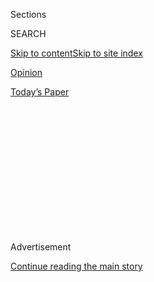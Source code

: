 <div id="app">

<div id="standalone-header">

<div class="interactive-masthead NYTAppHideMasthead css-qz70u6 e1suatyy0">

<div class="section css-ui9rw0 e1suatyy2">

<div class="css-eph4ug er09x8g0">

<div class="css-6n7j50">

</div>

<span class="css-1dv1kvn">Sections</span>

<div class="css-10488qs">

<span class="css-1dv1kvn">SEARCH</span>

</div>

[Skip to content](#site-content)[Skip to site
index](#site-index)

</div>

<div id="masthead-section-label" class="css-1wr3we4 eaxe0e00">

[Opinion](https://www.nytimes3xbfgragh.onion/section/opinion)

</div>

<div class="css-10698na e1huz5gh0">

</div>

</div>

<div id="masthead-bar-one" class="section hasLinks css-15hmgas e1csuq9d3">

<div class="css-uqyvli e1csuq9d0">

</div>

<div class="css-1uqjmks e1csuq9d1">

</div>

<div class="css-9e9ivx">

[](https://myaccount.nytimes3xbfgragh.onion/auth/login?response_type=cookie&client_id=vi)

</div>

<div class="css-1bvtpon e1csuq9d2">

[Today’s
Paper](https://www.nytimes3xbfgragh.onion/section/todayspaper)

</div>

</div>

</div>

<div class="css-1aor85t" style="opacity:0.000000001;z-index:-1;visibility:hidden">

<div class="css-1hqnpie">

<div class="css-epjblv">

<span class="css-17xtcya">[Opinion](/section/opinion)</span><span class="css-x15j1o">|</span><span class="css-fwqvlz">Democratic
Convention: Best and Worst Moments of Night
2</span>

</div>

<div class="css-k008qs">

<div class="css-1iwv8en">

<span class="css-18z7m18"></span>

<div>

</div>

</div>

<span class="css-1n6z4y"></span>

<div class="css-1705lsu">

<div class="css-4xjgmj">

<div class="css-4skfbu" data-role="toolbar" data-aria-label="Social Media Share buttons, Save button, and Comments Panel with current comment count" data-testid="share-tools">

  - 
  - 
  - 
  - 
    
    <div class="css-6n7j50">
    
    </div>

  - 
  - 

</div>

</div>

</div>

</div>

</div>

</div>

<div id="top-wrapper" class="css-1sy8kpn">

<div id="top-slug" class="css-l9onyx">

Advertisement

</div>

[Continue reading the main
story](#after-top)

<div class="ad top-wrapper" style="text-align:center;height:100%;display:block;min-height:250px">

<div id="top" class="place-ad" data-position="top" data-size-key="top">

</div>

</div>

<div id="after-top">

</div>

</div>

<div class="css-11kjks6" data-role="region" data-aria-label="comments panel" tabindex="-1">

<div class="css-1h21wu5">

<div class="css-akb3vb">

<div>

<div class="css-1yip8nf">

## [Comments](#commentsContainer)

[Democratic Convention: Best and Worst Moments of Night 2]()[Skip to
Comments]()

<div class="css-c32q7m">

The comments section is closed. To submit a letter to the editor for
publication, write to <letters@NYTimes.com>.

</div>

</div>

<div class="css-1bxnhxc">

</div>

<div class="css-1yip8nf">

</div>

</div>

</div>

</div>

</div>

</div>

<div id="site-content" data-role="main">

<div class="css-v5btjw etb61u70">

<div class="css-wfjqfi etb61u71">

[Opinion](/section/opinion)

</div>

</div>

# Democratic Convention: Best and Worst Moments of Night 2

<div class="css-1vegfwe interactive-byline-container">

By <span class="css-1baulvz last-byline" itemprop="name">The New York
Times Opinion</span>Aug. 19,
2020

</div>

<div id="interactive-standalone-sharetools" class="css-wkcogx">

<div>

<div class="interactive-sharetools css-9z2bwm" data-role="toolbar" data-aria-label="Social Media Share buttons, Save button, and Comments Panel with current comment count" data-testid="share-tools">

  - 
  - 
  - 
  - 
    
    <div class="css-6n7j50">
    
    </div>

  - *<span class="css-1dtr3u3">1357</span>*

</div>

</div>

</div>

<div id="democratic-convention-best-worst-night-2" class="section interactive-standard interactive-content interactive-size-scoop css-uc81c" data-id="100000007295615">

<div class="css-17ih8de interactive-body">

<div class="g-story g-freebird g-max-limit g-opinion" data-preview-slug="2019-03-10-vi-freebird">

<div id="overall" class="g-container leadviz">

</div>

Welcome to Opinion’s commentary for the second night of the Democratic
National Convention. In this special feature, Times Opinion writers rank
the evening on a scale of 1 to 10: 1 means the night was a disaster for
Democrats; 10 means it could lead to a big polling bump for
Biden-Harris. Here’s what our columnists and contributors thought of the
event, which highlighted the roll call, Alexandria Ocasio-Cortez, Bill
Clinton and Jill Biden.

See rankings from the first night of the Democratic National Convention
[here](https://www.nytimes3xbfgragh.onion/interactive/2020/08/18/opinion/democratic-convention-best-worst.html).

<div>

### Best moment

</div>

<div class="g-image">

![](https://static01.graylady3jvrrxbe.onion/images/2020/08/19/opinion/19scorecard-biden/merlin_175883646_b58587ef-f599-4b9e-9973-8e345882b527-articleLarge.jpg)

<div class="g-caption">

Joe Biden accepted the Democratic nomination via livestream from
Delaware, flanked by family. <span class="g-credit">Brian Snyder/Pool
via AP</span>

</div>

</div>

**Wajahat Ali**   Democrats are making the case that they represent a
majority, with a broad coalition of diverse communities, including
life-long Republicans. Well, they showed it.

**Jamelle Bouie**   The roll call\! I am a sucker for earnest pride in
one’s home and community, and I found it genuinely moving to see
Americans of all colors and backgrounds speak to that pride and to their
faith in this country. It is good stuff\! Also, it should be a reminder
that the United States owes its territories either independence or full
voting rights and representation in Congress.

**Frank Bruni**   Joe Biden saying, with a Roman candle of a smile,
“thank you, thank you, thank you,” when the nomination was finally and
formally his. Gratitude, along with humility, is foreign to Donald
Trump.

**Gail Collins**   Have to admit the virtual roll call was better than
expected. Really thought I’d miss all those delegates howling
commercials for their state from the convention floor. But actually
seeing them on their home turf was nice.

**Michelle Cottle**   This is how nominating roll calls should be
conducted. Rather than focusing on spun-up delegates in daffy hats
jammed into a convention hall, this vote looked outward at America, with
on-site shots from every state and territory, starting from the Edmund
Pettus bridge in Alabama.

**Michelle Goldberg**   In many ways, a virtual convention is a pale
imitation of a real one, but the tour-of-America roll call vote, with
its moving diversity, homespun production values and slightly uncanny
masked tableaus, was a huge improvement over the usual procedure.

**Nicole Hemmer**   The roll call. Over the past several months, many
Americans have barely left their homes, much less their states, so that
tour of the country felt a little like traveling. And it brought some
kitschy fun to a convention woefully short on funny hats.

**Liz Mair**   It was, by far, when Rhode Island used its roll-call vote
to feature a man holding a platter of calamari — a prime-time earned
media ad for “the calamari comeback state.” The video roll call was
genuinely fun and gave a good glimpse of the breadth and depth of
American culture.

**Daniel McCarthy**   The Biden family video humanized him well after
his rather stiff acceptance of the nomination, and Jill Biden’s
follow-up in the classroom was potent.

**Melanye Price**   The delegate roll call. There is no way the
Republican Party can match the Democrats when it comes to reflecting the
diversity of America. Effective and uplifting\!

**Mimi Swartz**   Jill Biden. Gee, it would be nice to have a real first
lady again.

**Héctor Tobar**   The world’s biggest Zoom conference call, i.e., the
around-the-U.S.A. delegate vote. Great landscapes, and a wonderfully
diverse sampling of young Democratic leaders, activists and citizens. It
offered the viewer a real “proud to be an American” moment. Even the Fox
News pundits liked it.

**Peter Wehner**   Not any of the speeches, which were average at best,
but two D.N.C. videos — one about Jill Biden and her relationship with
Joe; the other on the “unlikely friendship” between Biden and John
McCain. Honorable mention to the virtual roll call, which was better and
more interesting than any in the
past.

<div>

### Worst moment

</div>

<div class="g-image">

![](https://static01.graylady3jvrrxbe.onion/images/2020/08/19/opinion/19scorecard-worst2/merlin_175881108_00f2601d-803c-4512-946f-234c5585d548-articleLarge.jpg)

<div class="g-caption">

Senator Chuck Schumer of New York spoke with the Statue of Liberty in
the background. <span class="g-credit">Democratic National Convention,
via Associated Press</span>

</div>

</div>

**Wajahat Ali**   Tom Perez needs to stop trying so hard. As the party
chairman, just come out and say it straight. Bill Clinton delivered, as
he always does, but Democrats have to navigate their future without him
and his scandals. The rising star Alexandria Ocasio-Cortez needed more
than 96 seconds.

**Jamelle Bouie**   I am finding it hard to identify a worst moment that
isn’t just an ideological gripe on my part. (And on that point, the
foreign policy segment wasn’t for me\!) I suppose I would have loved to
hear more from Representative Ocasio-Cortez, who is an extremely
talented political communicator.

**Frank Bruni**   The relay-race keynote speech. This gimmick meant the
remarks had no shape, pacing or heft, and the swiftly changing faces and
backdrops instilled motion sickness: Political bromides met “The Perfect
Storm.” At one point 17 keynoters said, in unison, “That’s a big effing
deal\!” I effing cringed.

**Gail Collins**   Sticking to a five-minute speech must have been hell
for Bill Clinton, and he sounded sorta flat. And John Kerry — oh, wow,
forgot what it was like to stare blankly at a screen when John Kerry was
making an important address.

**Michelle Cottle**   After the roll call, the cameras lingered a bit
too long on Joe and Jill standing around grinning awkwardly as people in
masks threw streamers at them. The nominee looked happy — but also as
though he wasn’t sure what to do. Wave? Dance? Hug Jill? Let’s keep it
crisp, people\!

**Michelle Goldberg**   Post \#MeToo, there was no reason to have Bill
Clinton speak.

**Nicole Hemmer**   Chuck Schumer kept gesturing meaningfully toward the
Statue of Liberty during his speech, seemingly unaware that it was just
a distant green smudge. You could spin that as symbolism — the erosion
of liberty and all that — but it was just bad camera work for an
otherwise forgettable speech.

**Liz Mair**   Both parties desperately need a new inventory of
celebratory music. Teeing up tunes that remind everyone of autumn 1980
isn’t a great way of projecting youth, vigor, stamina and a
forward-facing outlook.

**Daniel McCarthy**   Colin Powell is an impressive man who put his
prestige behind a needless and disastrous war in Iraq, which Biden
backed, too. Powell and the videos before and after him were a reminder
that Biden is the candidate of the war party.

**Melanye Price**   The old guys in the middle. John Kerry, Colin
Powell, Chuck Hagel and even Bill Clinton harkened back to a version of
politics that is on life support. In a high-tech, diverse, increasingly
progressive political moment, they seemed too stoic and out of place.

**Mimi Swartz**   It pains me to say this, but the scene of Joe Biden in
the library after winning the nomination was underwhelming after the
heroic buildup. Maybe anyone would long for the lift of a live crowd at
that moment, but Biden looked like someone still waiting for his cue.

**Héctor Tobar**   Chuck Schumer. A speech completely devoid of any
original ideas, delivered with a stiff posture and wooden tone, with the
Statue of Liberty in the background. Ugh. It was the one moment of the
night that most resembled a “Saturday Night Live” sketch.

**Peter Wehner**   Alexandria Ocasio-Cortez’s searing indictment of
America, which fit in a lot in 96 seconds: racial injustice,
colonization, misogyny, homophobia, the violence and xenophobia of our
past, and the “unsustainable brutality” of our economy. Democrats should
be glad she wasn’t granted more
time.

<div>

### What else mattered

</div>

<div class="g-image">

![](https://static01.graylady3jvrrxbe.onion/images/2020/08/19/opinion/19scorecard-best/merlin_175883925_0b9f085a-f50c-4b93-bc58-3595eae3bb1e-articleLarge.jpg)

<div class="g-caption">

The broadcast included livestreams from across the country.
<span class="g-credit">Democratic National Convention, via Associated
Press</span>

</div>

</div>

**Wajahat Ali**   It’s easy to forget Republicans remain committed to
dismantling Obamacare. The Democrats put a human face on health care.
Americans with disabilities shared their stories with Biden. He listened
and cared. He showed us what’s at stake if Trump gets another term: the
health of a nation.

**Jamelle Bouie**   The showcase of young leaders. The next generation
of Democratic Party leaders are here and working their way through the
ranks and up the ladder. Seeing them was also a reminder of how
America’s national leadership is in deep need of generational
turnover.

**Frank Bruni**   John Kerry’s devastating review of Trump on the world
stage (“when this president goes overseas, it isn’t a goodwill mission,
it’s a blooper reel”), followed by testimonials from Marie Yovanovitch
and Colin Powell, was a crucial reminder that foreign policy matters and
that Trump’s stinks.

**Gail Collins**   It would be pretty hard to come out of the night not
liking Joe Biden at least a little bit. Or if you already did, a little
bit more.

**Michelle Cottle**   The group “keynote address” delivered by 17
Democratic up-and-comers — county commissioners, mayors, state
legislators, etc. — helped focus attention on the party’s future
leaders, not just its past ones. It was a risk, and a tech challenge,
but it had great energy and flow. Having Stacey Abrams as the closer was
an especially nice touch.

**Michelle Goldberg**   The people who put this thing together struck
just the right tone, mixing grief-stricken sobriety with earnest hope.
But while I understand why Biden’s team wants Republican validators, his
campaign didn’t need to give more time to John McCain than to A.O.C. and
Stacey Abrams combined.

**Nicole Hemmer**   Just eight years ago, Bill Clinton stole the
convention with his lengthy prime-time speech. This year, his role
shrank to five unexceptional minutes, making clear that the Party of
Clinton has been fully eclipsed by the Party of Obama.

**Liz Mair**   Biden as listener and empathizer in chief works very
well. Biden moderating panels with ordinary Americans on issues makes
for some compelling and watchable content. But tonight’s session on
health care — when he talked about his personal experiences and thoughts
as Beau Biden lay dying of cancer — showcased what’s most appealing
about him: his personality, as opposed to a set of policies or good
soundbites, and the message that this is about you, not him.

**Daniel McCarthy**   Trump is the overwhelmingly dominant theme of the
convention so far — forward-looking hope and change have given way to
anti-Trumpism and nostalgia.

**Melanye Price**   It was crystal clear that the people who know Biden
really like him. It’s less clear whether he can maintain the crisp and
coherent narratives that have been so powerful here, as the campaign
continues.

**Mimi Swartz**   The roll call worked in that hokey American way — the
landscapes, the regional accents, the hopes and enthusiasms, and the
kids holding up signs of what looked like Joe Biden’s sunglasses. Even
Mayor Pete, on what looked like the movie set for “Delegates in Black.”

**Héctor Tobar**   The storytelling discipline of the producers of this
nightly infomercial is admirable. They’re hammering away relentlessly at
two storylines: Joe Biden as the defender of common Americans, with a
compassion born of personal suffering; and Trump as the nation’s callous
divider in chief.

**Peter Wehner**   Day 2 of the Democratic convention lacked the energy
and galvanizing moments of the first day. But what came through to me is
how effectively the convention is at humanizing Joe Biden. Personal
tragedy and loss are central to his story, and so, too, is empathy,
decency and healing. That doesn’t guarantee he’ll be a successful
president, but those qualities mean something, especially in the age of
Trump.

<div class="g-container detail">

*The Times is committed to publishing* [a diversity of
letters](https://www.nytimes3xbfgragh.onion/2019/01/31/opinion/letters/letters-to-editor-new-york-times-women.html)
*to the editor. We’d like to hear what you think about this or any of
our articles. Here are some*
[tips](https://help.nytimes3xbfgragh.onion/hc/en-us/articles/115014925288-How-to-submit-a-letter-to-the-editor).
And here’s our email: letters@NYTimes.com.

Follow The New York Times Opinion section on
[Facebook](https://www.facebookcorewwwi.onion/nytopinion)*,* [Twitter
(@NYTopinion)](http://twitter.com/NYTOpinion) *and*
[Instagram](https://www.instagram.com/nytopinion/)*.*

**About the authors**

Jamelle Bouie, Frank Bruni, Gail Collins and Michelle Goldberg are Times
columnists.

Wajahat Ali
([@WajahatAli](https://twitter.com/WajahatAli?ref_src=twsrc%5Egoogle%7Ctwcamp%5Eserp%7Ctwgr%5Eauthor))
is a playwright, lawyer and contributing opinion writer.

Michelle Cottle ([@mcottle](https://twitter.com/mcottle)) is a member of
the Times editorial board.

Nicole Hemmer
([@pastpunditry](https://twitter.com/pastpunditry?ref_src=twsrc%5Egoogle%7Ctwcamp%5Eserp%7Ctwgr%5Eauthor))
is an associate research scholar at Columbia University and the author
of “Messengers of the Right: Conservative Media and the Transformation
of American Politics.”

Liz Mair ([@LizMair](https://twitter.com/LizMair)), a strategist for
campaigns by Scott Walker, Roy Blunt, Rand Paul, Carly Fiorina and Rick
Perry, is the founder and president of Mair Strategies.

Daniel McCarthy ([@ToryAnarchist](https://twitter.com/ToryAnarchist)) is
the editor of [Modern Age: A Conservative
Quarterly](https://home.isi.org/modern-age).

Melanye Price ([@ProfMTP](https://twitter.com/ProfMTP)), a professor of
political science at Prairie View A\&M University in Texas, is the
author, most recently, of “[The Race Whisperer: Barack Obama and the
Political Uses of
Race](https://nyupress.org/9781479819256/the-race-whisperer/).”

Mimi Swartz ([@mimiswartz](https://twitter.com/mimiswartz)), an
executive editor at Texas Monthly, is a contributing opinion writer.

Héctor Tobar
([@TobarWriter](https://twitter.com/TobarWriter?ref_src=twsrc%5Egoogle%7Ctwcamp%5Eserp%7Ctwgr%5Eauthor)),
an associate professor at the University of California, Irvine, is the
author of “Deep Down Dark: The Untold Stories of 33 Men Buried in a
Chilean Mine, and the Miracle That Set Them Free” and a contributing
opinion writer.

Peter Wehner
([@Peter\_Wehner](https://twitter.com/Peter_Wehner?ref_src=twsrc%5Egoogle%7Ctwcamp%5Eserp%7Ctwgr%5Eauthor)),
a senior fellow at the Ethics and Public Policy Center, served in the
previous three Republican administrations, is a contributing opinion
writer and also the author of “[The Death of
Politics](https://www.harpercollins.com/9780062820792/the-death-of-politics/):
How to Heal Our Frayed Republic After Trump.”

</div>

</div>

</div>

</div>

</div>

<div id="standalone-footer">

<div>

<div>

<div id="interactive-footer-wrapper">

<div class="css-i29ckm">

<div class="css-1oeie6n">

Read 1357
Comments

</div>

<div class="interactive-sharetools css-9z2bwm" data-role="toolbar" data-aria-label="Social Media Share buttons, Save button, and Comments Panel with current comment count" data-testid="share-tools">

  - 
  - 
  - 
  - 
    
    <div class="css-6n7j50">
    
    </div>

</div>

</div>

<div>

</div>

<div id="bottom-wrapper" class="css-1ede5it">

<div id="bottom-slug" class="css-l9onyx">

Advertisement

</div>

[Continue reading the main
story](#after-bottom)

<div id="bottom" class="ad bottom-wrapper" style="text-align:center;height:100%;display:block;min-height:90px">

</div>

<div id="after-bottom">

</div>

</div>

## Site Index

<div>

</div>

## Site Information Navigation

  - [© <span>2020</span> <span>The New York Times
    Company</span>](https://help.nytimes3xbfgragh.onion/hc/en-us/articles/115014792127-Copyright-notice)

<!-- end list -->

  - [NYTCo](https://www.nytco.com/)
  - [Contact
    Us](https://help.nytimes3xbfgragh.onion/hc/en-us/articles/115015385887-Contact-Us)
  - [Work with us](https://www.nytco.com/careers/)
  - [Advertise](https://nytmediakit.com/)
  - [T Brand Studio](http://www.tbrandstudio.com/)
  - [Your Ad
    Choices](https://www.nytimes3xbfgragh.onion/privacy/cookie-policy#how-do-i-manage-trackers)
  - [Privacy](https://www.nytimes3xbfgragh.onion/privacy)
  - [Terms of
    Service](https://help.nytimes3xbfgragh.onion/hc/en-us/articles/115014893428-Terms-of-service)
  - [Terms of
    Sale](https://help.nytimes3xbfgragh.onion/hc/en-us/articles/115014893968-Terms-of-sale)
  - [Site
    Map](https://spiderbites.nytimes3xbfgragh.onion)
  - [Help](https://help.nytimes3xbfgragh.onion/hc/en-us)
  - [Subscriptions](https://www.nytimes3xbfgragh.onion/subscription?campaignId=37WXW)

</div>

</div>

</div>

</div>

</div>
